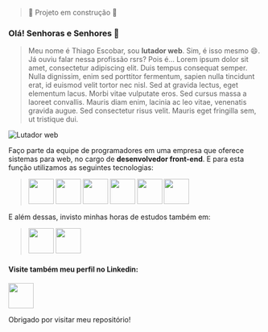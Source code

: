 > :construction: Projeto em construção :construction:


### Olá! Senhoras e Senhores 👋

> Meu nome é Thiago Escobar, sou **lutador web**. Sim, é isso mesmo 😄. Já ouviu falar nessa profissão rsrs? Pois é...
Lorem ipsum dolor sit amet, consectetur adipiscing elit. Duis tempus consequat semper. Nulla dignissim, enim sed porttitor fermentum, sapien nulla tincidunt erat, id euismod velit tortor nec nisl. Sed at gravida lectus, eget elementum lacus. Morbi vitae vulputate eros. Sed cursus massa a laoreet convallis. Mauris diam enim, lacinia ac leo vitae, venenatis gravida augue. Sed consectetur risus velit. Mauris eget fringilla sem, ut tristique dui.


![Lutador web](https://i0.wp.com/i.pinimg.com/originals/4b/0c/86/4b0c862d36e6d1b0b84f0810c2fe9a5c.jpg?resize=768%2C449&ssl=1)



Faço parte da equipe de programadores em uma empresa que oferece sistemas para web, no cargo de **desenvolvedor front-end**. E para esta função utilizamos as seguintes tecnologias:

> <img src="https://cdn.jsdelivr.net/gh/devicons/devicon/icons/linux/linux-original.svg"  width="50" height="50"/>
> <img src="https://cdn.jsdelivr.net/gh/devicons/devicon/icons/git/git-original.svg" width="50" height="50"/>
> <img src="https://cdn.jsdelivr.net/gh/devicons/devicon/icons/php/php-original.svg" width="50" height="50"/> 
> <img src="https://cdn.jsdelivr.net/gh/devicons/devicon/icons/html5/html5-original.svg" width="50" height="50"/>
> <img src="https://cdn.jsdelivr.net/gh/devicons/devicon/icons/css3/css3-original.svg" width="50" height="50"/>      
> <img src="https://cdn.jsdelivr.net/gh/devicons/devicon/icons/bootstrap/bootstrap-original.svg" width="50" height="50"/>   

E além dessas, invisto minhas horas de estudos também em:
     
> <img src="https://cdn.jsdelivr.net/gh/devicons/devicon/icons/javascript/javascript-original.svg" width="50" height="50"/>
> <img src="https://cdn.jsdelivr.net/gh/devicons/devicon/icons/vuejs/vuejs-original.svg" width="50" height="50"/>

#### Visite também meu perfil no Linkedin:
<a href="https://www.linkedin.com/in/thiagoescobar" target="_blank"><img src="https://cdn.jsdelivr.net/gh/devicons/devicon/icons/linkedin/linkedin-original.svg" height="50" /></a>
          
          

Obrigado por visitar meu repositório!

